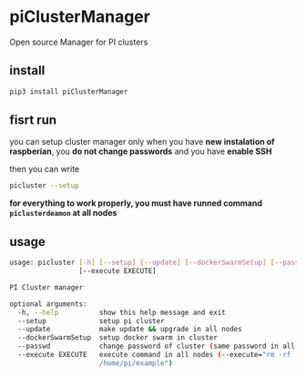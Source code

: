 # piClusterManager
Open source Manager for PI clusters

## install
```sh
pip3 install piClusterManager
```
## fisrt run
you can setup cluster manager only when you have **new instalation of raspberian**, you **do not change passwords** and you have **enable SSH**

then you can write
```sh
picluster --setup
```

**for everything to work properly, you must have runned command ```piclusterdeamon``` at all nodes**

## usage
```sh
usage: picluster [-h] [--setup] [--update] [--dockerSwarmSetup] [--passwd]
                 [--execute EXECUTE]

PI Cluster manager

optional arguments:
  -h, --help          show this help message and exit
  --setup             setup pi cluster
  --update            make update && upgrade in all nodes
  --dockerSwarmSetup  setup docker swarm in cluster
  --passwd            change password of cluster (same password in all nodes)
  --execute EXECUTE   execute command in all nodes (--execute="rm -rf
                      /home/pi/example")

```

